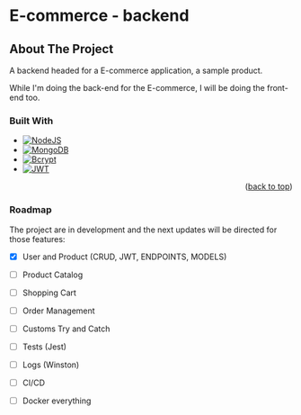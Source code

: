 # E-commerce - backend

## About The Project

A backend headed for a E-commerce application, a sample product.

While I'm doing the back-end for the E-commerce, I will be doing the front-end too.

### Built With

* [![NodeJS][Node.js]][Node-url]
* [![MongoDB][MongoDB]][MongoDB-url]
* [![Bcrypt][Bcrypt]][Bcrypt-url]
* [![JWT][JWT]][JWT-url]

<p align="right">(<a href="#readme-top">back to top</a>)</p>


### Roadmap

The project are in development and the next updates will be directed for those features:

- [x] User and Product (CRUD, JWT, ENDPOINTS, MODELS)
- [ ] Product Catalog
- [ ] Shopping Cart
- [ ] Order Management
- [ ] Customs Try and Catch
- [ ] Tests (Jest)
- [ ] Logs (Winston)
- [ ] CI/CD
- [ ] Docker everything


[Node.js]: https://img.shields.io/badge/node.js-43853D?style=for-the-badge&logo=node.js&logoColor=white
[Node-url]: https://nodejs.org/

[MongoDB]: https://img.shields.io/badge/MongoDB-4EA94B?style=for-the-badge&logo=mongodb&logoColor=white
[MongoDB-url]: https://www.mongodb.com/

[Bcrypt]: https://img.shields.io/badge/Bcrypt-00599C?style=for-the-badge&logo=lock&logoColor=white
[Bcrypt-url]: https://www.npmjs.com/package/bcrypt

[JWT]: https://img.shields.io/badge/JWT-black?style=for-the-badge&logo=JSON%20web%20tokens
[JWT-url]: https://jwt.io/
